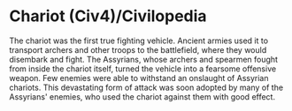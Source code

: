 # Chariot (Civ4)/Civilopedia

The chariot was the first true fighting vehicle. Ancient armies used it to transport archers and other troops to the battlefield, where they would disembark and fight. The Assyrians, whose archers and spearmen fought from inside the chariot itself, turned the vehicle into a fearsome offensive weapon. Few enemies were able to withstand an onslaught of Assyrian chariots. This devastating form of attack was soon adopted by many of the Assyrians' enemies, who used the chariot against them with good effect.